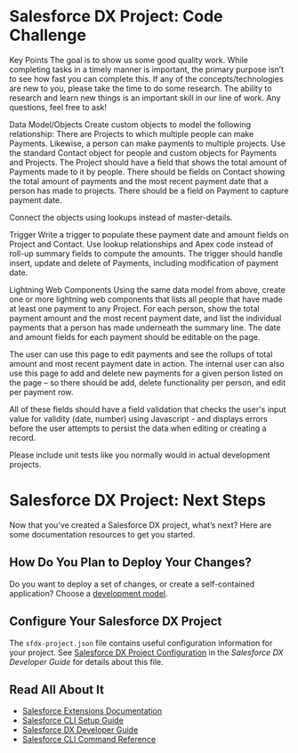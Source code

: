 # Salesforce DX Project: Code Challenge

Key Points
The goal is to show us some good quality work. While completing tasks in a timely manner is important, the primary purpose isn’t to see how fast you can complete this.
If any of the concepts/technologies are new to you, please take the time to do some research. The ability to research and learn new things is an important skill in our line of work.
Any questions, feel free to ask!

Data Model/Objects
Create custom objects to model the following relationship: There are Projects to which multiple people can make Payments. Likewise, a person can make payments to multiple projects. Use the standard Contact object for people and custom objects for Payments and Projects. The Project should have a field that shows the total amount of Payments made to it by people. There should be fields on Contact showing the total amount of payments and the most recent payment date that a person has made to projects. There should be a field on Payment to capture payment date.

Connect the objects using lookups instead of master-details.

Trigger
Write a trigger to populate these payment date and amount fields on Project and Contact. Use lookup relationships and Apex code instead of roll-up summary fields to compute the amounts. The trigger should handle insert, update and delete of Payments, including modification of payment date.

Lightning Web Components
Using the same data model from above, create one or more lightning web components that lists all people that have made at least one payment to any Project. For each person, show the total payment amount and the most recent payment date, and list the individual payments that a person has made underneath the summary line. The date and amount fields for each payment should be editable on the page.

The user can use this page to edit payments and see the rollups of total amount and most recent payment date in action. The internal user can also use this page to add and delete new payments for a given person listed on the page – so there should be add, delete functionality per person, and edit per payment row.

All of these fields should have  a field validation that checks the user's input value for validity (date, number) using Javascript - and displays errors before the user attempts to persist the data when editing or creating a record.

Please include unit tests like you normally would in actual development projects.
# Salesforce DX Project: Next Steps

Now that you’ve created a Salesforce DX project, what’s next? Here are some documentation resources to get you started.

## How Do You Plan to Deploy Your Changes?

Do you want to deploy a set of changes, or create a self-contained application? Choose a [development model](https://developer.salesforce.com/tools/vscode/en/user-guide/development-models).

## Configure Your Salesforce DX Project

The `sfdx-project.json` file contains useful configuration information for your project. See [Salesforce DX Project Configuration](https://developer.salesforce.com/docs/atlas.en-us.sfdx_dev.meta/sfdx_dev/sfdx_dev_ws_config.htm) in the _Salesforce DX Developer Guide_ for details about this file.

## Read All About It

- [Salesforce Extensions Documentation](https://developer.salesforce.com/tools/vscode/)
- [Salesforce CLI Setup Guide](https://developer.salesforce.com/docs/atlas.en-us.sfdx_setup.meta/sfdx_setup/sfdx_setup_intro.htm)
- [Salesforce DX Developer Guide](https://developer.salesforce.com/docs/atlas.en-us.sfdx_dev.meta/sfdx_dev/sfdx_dev_intro.htm)
- [Salesforce CLI Command Reference](https://developer.salesforce.com/docs/atlas.en-us.sfdx_cli_reference.meta/sfdx_cli_reference/cli_reference.htm)
